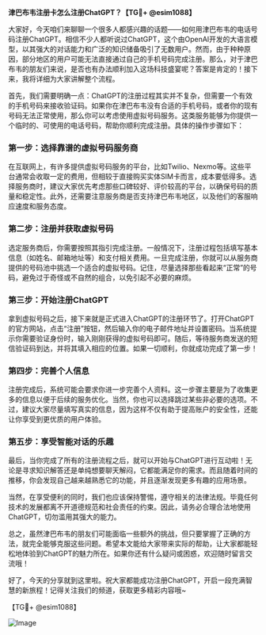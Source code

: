 **津巴布韦注册卡怎么注册ChatGPT？【TG💪+ @esim1088】**

大家好，今天咱们来聊聊一个很多人都感兴趣的话题——如何用津巴布韦的电话号码注册ChatGPT。相信不少人都听说过ChatGPT，这个由OpenAI开发的大语言模型，以其强大的对话能力和广泛的知识储备吸引了无数用户。然而，由于种种原因，部分地区的用户可能无法直接通过自己的手机号码完成注册。那么，对于津巴布韦的朋友们来说，是否也有办法顺利加入这场科技盛宴呢？答案是肯定的！接下来，我将详细为大家讲解整个流程。

首先，我们需要明确一点：ChatGPT的注册过程其实并不复杂，但需要一个有效的手机号码来接收验证码。如果你在津巴布韦没有合适的手机号码，或者你的现有号码无法正常使用，那么你可以考虑使用虚拟号码服务。这类服务能够为你提供一个临时的、可使用的电话号码，帮助你顺利完成注册。具体的操作步骤如下：

### 第一步：选择靠谱的虚拟号码服务商

在互联网上，有许多提供虚拟号码服务的平台，比如Twilio、Nexmo等。这些平台通常会收取一定的费用，但相较于直接购买实体SIM卡而言，成本要低得多。选择服务商时，建议大家优先考虑那些口碑较好、评价较高的平台，以确保号码的质量和稳定性。此外，还需要注意服务商是否支持津巴布韦地区，以及他们的客服响应速度和服务态度。

### 第二步：注册并获取虚拟号码

选定服务商后，你需要按照其指引完成注册。一般情况下，注册过程包括填写基本信息（如姓名、邮箱地址等）和支付相关费用。一旦完成注册，你就可以从服务商提供的号码池中挑选一个适合的虚拟号码。记住，尽量选择那些看起来“正常”的号码，避免过于奇怪或不自然的组合，以免引起不必要的麻烦。

### 第三步：开始注册ChatGPT

拿到虚拟号码之后，接下来就是正式进入ChatGPT的注册环节了。打开ChatGPT的官方网站，点击“注册”按钮，然后输入你的电子邮件地址并设置密码。当系统提示你需要验证身份时，输入刚刚获得的虚拟号码即可。随后，等待服务商发送的短信验证码到达，并将其填入相应的位置。如果一切顺利，你就成功完成了第一步！

### 第四步：完善个人信息

注册完成后，系统可能会要求你进一步完善个人资料。这一步骤主要是为了收集更多的信息以便于后续的服务优化。当然，你也可以选择跳过某些非必要的选项。不过，建议大家尽量填写真实的信息，因为这样不仅有助于提高账户的安全性，还能让你享受到更优质的用户体验。

### 第五步：享受智能对话的乐趣

最后，当你完成了所有的注册流程之后，就可以开始与ChatGPT进行互动啦！无论是寻求知识解答还是单纯想要聊天解闷，它都能满足你的需求。而且随着时间的推移，你会发现自己越来越熟悉它的功能，并且逐渐发现更多有趣的应用场景。

当然，在享受便利的同时，我们也应该保持警惕，遵守相关的法律法规。毕竟任何技术的发展都离不开道德规范和社会责任的约束。因此，请务必合理合法地使用ChatGPT，切勿滥用其强大的能力。

总之，虽然津巴布韦的朋友们可能面临一些额外的挑战，但只要掌握了正确的方法，就完全能够克服这些问题。希望本文能给大家带来实际的帮助，让大家都能轻松地体验到ChatGPT的魅力所在。如果你还有什么疑问或困惑，欢迎随时留言交流哦！

好了，今天的分享就到这里啦。祝大家都能成功注册ChatGPT，开启一段充满智慧的新旅程！记得关注我们的频道，获取更多精彩内容哦~

【TG💪+ @esim1088】

![Image](https://i.postimg.cc/4NQfJmqS/Snipaste-2025-05-13-00-14-12.png)